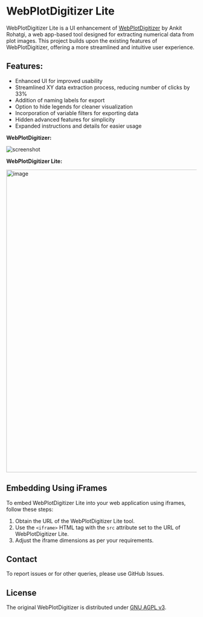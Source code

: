 WebPlotDigitizer Lite
================

WebPlotDigitizer Lite is a UI enhancement of [WebPlotDigitizer](https://github.com/ankitrohatgi/WebPlotDigitizer) by Ankit Rohatgi, a web app-based tool designed for extracting numerical data from plot images. This project builds upon the existing features of WebPlotDigitizer, offering a more streamlined and intuitive user experience.

## Features:
- Enhanced UI for improved usability
- Streamlined XY data extraction process, reducing number of clicks by 33%
- Addition of naming labels for export
- Option to hide legends for cleaner visualization
- Incorporation of variable filters for exporting data
- Hidden advanced features for simplicity
- Expanded instructions and details for easier usage

**WebPlotDigitizer:**

![screenshot](https://github.com/kevincnguyen/wpd-lite/assets/68757183/95e737e1-b32c-4c3a-a1ec-8f528c5965c0)

**WebPlotDigitizer Lite:**

<img width="800" alt="image" src="https://github.com/kevincnguyen/WebPlotDigitizer-Lite/assets/68757183/3f7b4d24-1731-40fe-9691-3dcadbb51f24">

## Embedding Using iFrames
To embed WebPlotDigitizer Lite into your web application using iframes, follow these steps:

1. Obtain the URL of the WebPlotDigitizer Lite tool.
2. Use the `<iframe>` HTML tag with the `src` attribute set to the URL of WebPlotDigitizer Lite.
3. Adjust the iframe dimensions as per your requirements.

## Contact
To report issues or for other queries, please use GitHub Issues.

## License
The original WebPlotDigitizer is distributed under [GNU AGPL v3](https://www.gnu.org/licenses/agpl-3.0.en.html).
